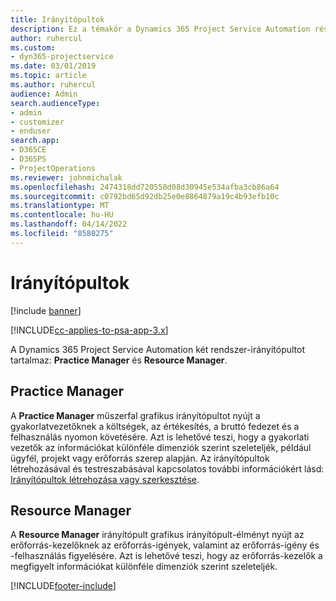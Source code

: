 ```yaml
---
title: Irányítópultok
description: Ez a témakör a Dynamics 365 Project Service Automation részét képező jelentéskészítő műszerfalakkal kapcsolatos információkat nyújt.
author: ruhercul
ms.custom:
- dyn365-projectservice
ms.date: 03/01/2019
ms.topic: article
ms.author: ruhercul
audience: Admin
search.audienceType:
- admin
- customizer
- enduser
search.app:
- D365CE
- D365PS
- ProjectOperations
ms.reviewer: johnmichalak
ms.openlocfilehash: 2474318dd720550d08d30945e534afba3cb86a64
ms.sourcegitcommit: c0792bd65d92db25e0e8864879a19c4b93efb10c
ms.translationtype: MT
ms.contentlocale: hu-HU
ms.lasthandoff: 04/14/2022
ms.locfileid: "8580275"
---
```

# <a name="dashboards"></a>Irányítópultok

[!include [banner](../includes/psa-now-project-operations.md)]

[!INCLUDE[cc-applies-to-psa-app-3.x](../includes/cc-applies-to-psa-app-3x.md)]

A Dynamics 365 Project Service Automation két rendszer-irányítópultot tartalmaz: **Practice Manager** és **Resource Manager**.

## <a name="practice-manager"></a>Practice Manager 

A **Practice Manager** műszerfal grafikus irányítópultot nyújt a gyakorlatvezetőknek a költségek, az értékesítés, a bruttó fedezet és a felhasználás nyomon követésére. Azt is lehetővé teszi, hogy a gyakorlati vezetők az információkat különféle dimenziók szerint szeleteljék, például ügyfél, projekt vagy erőforrás szerep alapján. Az irányítópultok létrehozásával és testreszabásával kapcsolatos további információkért lásd: [Irányítópultok létrehozása vagy szerkesztése](/dynamics365/customerengagement/on-premises/customize/create-edit-dashboards).

## <a name="resource-manager"></a>Resource Manager 

A **Resource Manager** irányítópult grafikus irányítópult-élményt nyújt az erőforrás-kezelőknek az erőforrás-igények, valamint az erőforrás-igény és -felhasználás figyelésére. Azt is lehetővé teszi, hogy az erőforrás-kezelők a megfigyelt információkat különféle dimenziók szerint szeleteljék.


[!INCLUDE[footer-include](../includes/footer-banner.md)]
